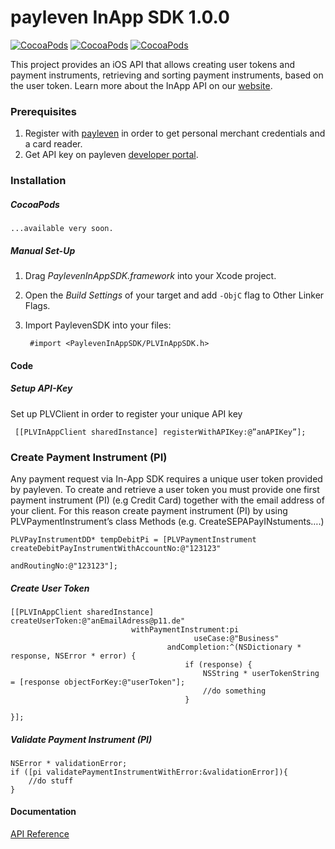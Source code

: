 # payleven InApp SDK 1.0.0

[![CocoaPods](https://img.shields.io/badge/Licence-MIT-brightgreen.svg?style=flat-square)]()
[![CocoaPods](https://img.shields.io/payleven/v/Stripe.svg?style=flat)]()
[![CocoaPods](https://img.shields.io/badge/Made%20in-Berlin-red.svg?style=flat-square)]()

This project provides an iOS API that allows creating user tokens and payment instruments, retrieving and sorting payment instruments, based on the user token. Learn more about the InApp API on our [website](https://payleven.com/).

### Prerequisites

1. Register with [payleven](http://payleven.com) in order to get personal merchant credentials and a card reader.
2. Get API key on payleven [developer portal](https://payleven.de/developers/).

### Installation

##### CocoaPods

	...available very soon.

##### Manual Set-Up

1. Drag *PaylevenInAppSDK.framework* into your Xcode project.

2. Open the *Build Settings* of your target and add `-ObjC` flag to Other Linker Flags.

3. Import PaylevenSDK into your files:

        #import <PaylevenInAppSDK/PLVInAppSDK.h>

#### Code    

##### Setup API-Key

Set up PLVClient in order to register your unique API key

	 [[PLVInAppClient sharedInstance] registerWithAPIKey:@”anAPIKey”];

### Create Payment Instrument (PI)

Any payment request via In-App SDK requires a unique user token provided by payleven. To create and retrieve a user token you must provide one first payment instrument (PI) (e.g Credit Card) together with the email address of your client. For this reason create payment instrument (PI) by using PLVPaymentInstrument’s class Methods (e.g. CreateSEPAPayINstuments….)

	PLVPayInstrumentDD* tempDebitPi = [PLVPaymentInstrument createDebitPayInstrumentWithAccountNo:@"123123" 
												                                      andRoutingNo:@"123123"]; 

##### Create User Token

    [[PLVInAppClient sharedInstance] createUserToken:@"anEmailAdress@p11.de"
                               withPaymentInstrument:pi
                                             useCase:@"Business"
                                       andCompletion:^(NSDictionary * response, NSError * error) {
                                           if (response) {
                                               NSString * userTokenString = [response objectForKey:@"userToken"];
                                               //do something
                                           }
    
    }];


##### Validate Payment Instrument (PI)

	NSError * validationError;
	if ([pi validatePaymentInstrumentWithError:&validationError]){
		//do stuff
	}



#### Documentation
[API Reference](https://github.com/payleven/InApp-SDK-iOS/docs/html/index.html)